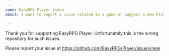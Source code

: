 ```yaml
---
name: EasyRPG Player issue
about: I want to report a issue related to a game or suggest a new Player feature

---
```


Thank you for supporting EasyRPG Player.
Unfortunately this is the wrong repository for such issues.

Please report your issue at https://github.com/EasyRPG/Player/issues/new
